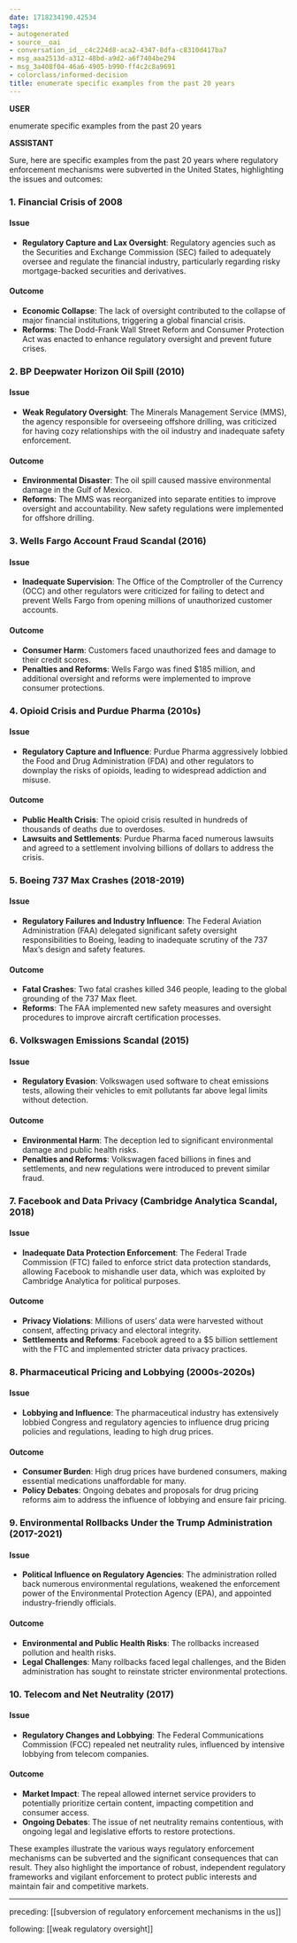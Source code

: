 ```yaml
---
date: 1718234190.42534
tags:
- autogenerated
- source__oai
- conversation_id__c4c224d8-aca2-4347-8dfa-c8310d417ba7
- msg_aaa2513d-a312-48bd-a9d2-a6f7404be294
- msg_3a408f04-46a6-4905-b990-ff4c2c8a9691
- colorclass/informed-decision
title: enumerate specific examples from the past 20 years
---
```


**USER**

enumerate specific examples from the past 20 years


**ASSISTANT**

Sure, here are specific examples from the past 20 years where regulatory enforcement mechanisms were subverted in the United States, highlighting the issues and outcomes:

### 1. Financial Crisis of 2008

#### Issue
- **Regulatory Capture and Lax Oversight**: Regulatory agencies such as the Securities and Exchange Commission (SEC) failed to adequately oversee and regulate the financial industry, particularly regarding risky mortgage-backed securities and derivatives.

#### Outcome
- **Economic Collapse**: The lack of oversight contributed to the collapse of major financial institutions, triggering a global financial crisis.
- **Reforms**: The Dodd-Frank Wall Street Reform and Consumer Protection Act was enacted to enhance regulatory oversight and prevent future crises.

### 2. BP Deepwater Horizon Oil Spill (2010)

#### Issue
- **Weak Regulatory Oversight**: The Minerals Management Service (MMS), the agency responsible for overseeing offshore drilling, was criticized for having cozy relationships with the oil industry and inadequate safety enforcement.

#### Outcome
- **Environmental Disaster**: The oil spill caused massive environmental damage in the Gulf of Mexico.
- **Reforms**: The MMS was reorganized into separate entities to improve oversight and accountability. New safety regulations were implemented for offshore drilling.

### 3. Wells Fargo Account Fraud Scandal (2016)

#### Issue
- **Inadequate Supervision**: The Office of the Comptroller of the Currency (OCC) and other regulators were criticized for failing to detect and prevent Wells Fargo from opening millions of unauthorized customer accounts.

#### Outcome
- **Consumer Harm**: Customers faced unauthorized fees and damage to their credit scores.
- **Penalties and Reforms**: Wells Fargo was fined $185 million, and additional oversight and reforms were implemented to improve consumer protections.

### 4. Opioid Crisis and Purdue Pharma (2010s)

#### Issue
- **Regulatory Capture and Influence**: Purdue Pharma aggressively lobbied the Food and Drug Administration (FDA) and other regulators to downplay the risks of opioids, leading to widespread addiction and misuse.

#### Outcome
- **Public Health Crisis**: The opioid crisis resulted in hundreds of thousands of deaths due to overdoses.
- **Lawsuits and Settlements**: Purdue Pharma faced numerous lawsuits and agreed to a settlement involving billions of dollars to address the crisis.

### 5. Boeing 737 Max Crashes (2018-2019)

#### Issue
- **Regulatory Failures and Industry Influence**: The Federal Aviation Administration (FAA) delegated significant safety oversight responsibilities to Boeing, leading to inadequate scrutiny of the 737 Max’s design and safety features.

#### Outcome
- **Fatal Crashes**: Two fatal crashes killed 346 people, leading to the global grounding of the 737 Max fleet.
- **Reforms**: The FAA implemented new safety measures and oversight procedures to improve aircraft certification processes.

### 6. Volkswagen Emissions Scandal (2015)

#### Issue
- **Regulatory Evasion**: Volkswagen used software to cheat emissions tests, allowing their vehicles to emit pollutants far above legal limits without detection.

#### Outcome
- **Environmental Harm**: The deception led to significant environmental damage and public health risks.
- **Penalties and Reforms**: Volkswagen faced billions in fines and settlements, and new regulations were introduced to prevent similar fraud.

### 7. Facebook and Data Privacy (Cambridge Analytica Scandal, 2018)

#### Issue
- **Inadequate Data Protection Enforcement**: The Federal Trade Commission (FTC) failed to enforce strict data protection standards, allowing Facebook to mishandle user data, which was exploited by Cambridge Analytica for political purposes.

#### Outcome
- **Privacy Violations**: Millions of users’ data were harvested without consent, affecting privacy and electoral integrity.
- **Settlements and Reforms**: Facebook agreed to a $5 billion settlement with the FTC and implemented stricter data privacy practices.

### 8. Pharmaceutical Pricing and Lobbying (2000s-2020s)

#### Issue
- **Lobbying and Influence**: The pharmaceutical industry has extensively lobbied Congress and regulatory agencies to influence drug pricing policies and regulations, leading to high drug prices.

#### Outcome
- **Consumer Burden**: High drug prices have burdened consumers, making essential medications unaffordable for many.
- **Policy Debates**: Ongoing debates and proposals for drug pricing reforms aim to address the influence of lobbying and ensure fair pricing.

### 9. Environmental Rollbacks Under the Trump Administration (2017-2021)

#### Issue
- **Political Influence on Regulatory Agencies**: The administration rolled back numerous environmental regulations, weakened the enforcement power of the Environmental Protection Agency (EPA), and appointed industry-friendly officials.

#### Outcome
- **Environmental and Public Health Risks**: The rollbacks increased pollution and health risks.
- **Legal Challenges**: Many rollbacks faced legal challenges, and the Biden administration has sought to reinstate stricter environmental protections.

### 10. Telecom and Net Neutrality (2017)

#### Issue
- **Regulatory Changes and Lobbying**: The Federal Communications Commission (FCC) repealed net neutrality rules, influenced by intensive lobbying from telecom companies.

#### Outcome
- **Market Impact**: The repeal allowed internet service providers to potentially prioritize certain content, impacting competition and consumer access.
- **Ongoing Debates**: The issue of net neutrality remains contentious, with ongoing legal and legislative efforts to restore protections.

These examples illustrate the various ways regulatory enforcement mechanisms can be subverted and the significant consequences that can result. They also highlight the importance of robust, independent regulatory frameworks and vigilant enforcement to protect public interests and maintain fair and competitive markets.


---

preceding: [[subversion of regulatory enforcement mechanisms in the us]]  


following: [[weak regulatory oversight]]